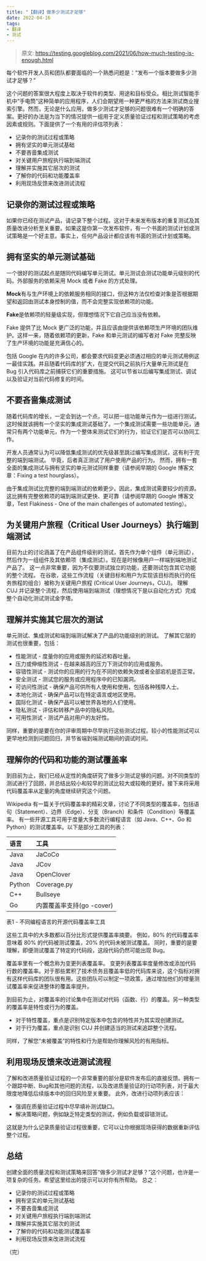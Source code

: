 ```yaml
---
title: "【翻译】做多少测试才足够"
date: 2022-04-16
tags:
- 翻译
- 测试
---
```


> 原文: <https://testing.googleblog.com/2021/06/how-much-testing-is-enough.html>

每个软件开发人员和团队都要面临的一个熟悉问题是：“发布一个版本要做多少测试才足够？”

这个问题的答案很大程度上取决于软件的类型、用途和目标受众。相比测试智能手机中“手电筒”这种简单的应用程序，人们会期望用一种更严格的方法来测试商业搜索引擎。然而，无论是什么应用，做多少测试才足够的问题很难有一个明确的答案。更好的办法是为当下的情况提供一组用于定义质量验证过程和测试策略的考虑因素或规则。下面提供了一个有用的评估项列表：

- 记录你的测试过程或策略
- 拥有坚实的单元测试基础
- 不要吝啬集成测试
- 对关键用户旅程执行端到端测试
- 理解并实施其它层次的测试
- 了解你的代码和功能覆盖率
- 利用现场反馈来改进测试流程

## 记录你的测试过程或策略

如果你已经在测试产品，请记录下整个过程。这对于未来发布版本的重复测试及其质量改进分析至关重要。如果这是你第一次发布软件，有一个书面的测试计划或测试策略是一个好主意。事实上，任何产品设计都应该有书面的测试计划或策略。

## 拥有坚实的单元测试基础

一个很好的测试起点是随同代码编写单元测试。单元测试会测试功能单元级别的代码。外部服务的依赖采用 Mock 或者 Fake 的方式处理。

**Mock**有与生产环境上的依赖服务相同的接口，但这种方法仅检查对象是否根据期望和返回由测试本身控制的值，而不会完整实现依赖项的功能。

**Fake**是依赖项的轻量级实现，但理想情况下它自己应当没有依赖。

Fake 提供了比 Mock 更广泛的功能，并且应该由提供该依赖项生产环境的团队维护。这样一来，随着依赖项的更新，Fake 和单元测试的编写者对 Fake 完整反映了生产环境的功能是充满信心的。

包括 Google 在内的许多公司，都会要求代码变更必须通过相应的单元测试用例这一最佳实践。并且随着代码库的扩大，在提交代码之前执行大量单元测试是在 Bug 引入代码库之前捕获它们的重要措施。 这可以节省以后编写集成测试、调试以及验证对当前代码修复的时间。

## 不要吝啬集成测试

随着代码库的增长，一定会到达一个点，可以把一组功能单元作为一组进行测试。这时候就该拥有一个坚实的集成测试基础了。一个集成测试需要一些功能单元，通常只有两个功能单元，作为一个整体来测试它们的行为，验证它们是否可以协同工作。

开发人员通常认为可以降低集成测试的优先级甚至跳过编写集成测试，这有利于完整的端到端测试。 毕竟，后者真正测试了用户使用产品的行为。 然而，拥有一套全面的集成测试与拥有坚实的单元测试同样重要（请参阅早期的 Google 博客文章：Fixing a test hourglass）。

由于集成测试比完整的端到端测试的依赖更少。因此，集成测试需要较少的资源。这比拥有完整依赖项的端到端测试更快、更可靠（请参阅早期的 Google 博客文章，Test Flakiness - One of the main challenges of automated testing）。

## 为关键用户旅程（Critical User Journeys）执行端到端测试

目前为止的讨论涵盖了在产品组件级别的测试，首先作为单个组件（单元测试），然后作为一组组件及其依赖项（集成测试）。现在是时候像用户一样端到端地测试产品了。 这一点非常重要，因为不仅要测试独立的功能，还要测试包含其它功能的整个流程。 在谷歌，这些工作流程（关键目标和用户为实现该目标而执行的任务旅程的组合）被称为关键用户旅程 (Critical User Journeys，CUJ)。 理解 CUJ 并记录整个流程，然后使用端到端测试（理想情况下是以自动化方式）完成整个自动化测试测试金字塔。

## 理解并实施其它层次的测试

单元测试、集成测试和端到端测试解决了产品的功能级别的测试。 了解其它层的测试也很重要，包括：

- 性能测试 - 度量你的应用或服务的延迟和吞吐量。
- 压力或伸缩性测试 - 在越来越高的压力下测试你的应用或服务。
- 容错性测试 - 测试你的应用的行为在不同的依赖失效或者全部宕机是否正常。
- 安全测试 - 测试您的服务或应用程序中的已知漏洞。
- 可访问性测试 - 确保产品可供所有人使用和使用，包括各种残障人士。
- 本地化测试 - 确保产品可以在特定语言或地区使用。
- 国际化测试 - 确保产品可以被世界各地的人们使用。
- 隐私测试 - 评估和转移产品中的隐私风险。
- 可用性测试 - 测试产品对用户的友好性。

同样，重要的是要在你的评审周期中尽早执行这些测试过程。较小的性能测试可以更早地检测到问题回归，并节省端到端测试期间的调试时间。

## 理解你的代码和功能的测试覆盖率

到目前为止，我们已经从定性的角度研究了做多少测试足够的问题。对不同类型的测试进行了回顾，并总结出较小和较早的测试比较大或较晚的更好。接下来将采用代码覆盖率从定量的角度继续研究这个问题。

Wikipedia 有一篇关于代码覆盖率的精彩文章，讨论了不同类型的覆盖率，包括语句（Statement）、边界（Edge）、分支（Branch）和条件（Condition）等覆盖率。 有一些开源工具可用于度量大多数流行编程语言（如 Java、C++、Go 和 Python）的测试覆盖率。以下是部分工具的列表：

| 语言   | 工具                      |
| :----- | :------------------------ |
| Java   | JaCoCo                    |
| Java   | JCov                      |
| Java   | OpenClover                |
| Python | Coverage.py               |
| C++    | Bullseye                  |
| Go     | 内置覆盖率支持(go -cover) |

表1 - 不同编程语言的开源代码覆盖率工具

这些工具中的大多数都以百分比形式提供覆盖率摘要。 例如，80% 的代码覆盖率意味着 80% 的代码被测试覆盖，20% 的代码未被测试覆盖。 同时，重要的是要理解，即便测试覆盖了特定的代码段，这段代码仍然可能出现 Bug。

覆盖率里有一个概念称为变更列表覆盖率。 变更列表覆盖率度量修改或添加代码行数的覆盖率。对于那些累积了技术债务且覆盖率低的代码库来说，这个指标对拥有这样代码库的团队很有用。这些团队可以制定一项政策，通过增加他们的增量测试覆盖率来促进整体的覆盖率提升。

到目前为止，对覆盖率的讨论集中在测试对代码（函数、行）的覆盖。另一种类型的覆盖率是特性或行为的覆盖。

- 对于特性覆盖，重点是识别特定版本中包含的特性并为其实现创建测试。
- 对于行为覆盖，重点是识别 CUJ 并创建适当的测试来追踪整个流程。

同样，了解您“未被覆盖”的特性和行为是帮助你理解风险的有用指标。

## 利用现场反馈来改进测试流程

了解和改进质量验证过程的一个非常重要的部分是软件发布后的直接反馈。拥有一个跟踪中断、Bug和其他问题的流程，以及改进质量验证的行动项列表，对于最大限度地降低后续版本中的回归风险至关重要。
此外，改进行动项列表应该：

- 强调在质量验证过程中尽早填补测试缺口。
- 解决策略问题，例如缺乏特定类型的测试，例如负载或容错测试。

这就是为什么记录质量验证过程很重要，它可以让你根据现场获得的数据重新评估整个过程。

## 总结

创建全面的质量流程和测试策略来回答“做多少测试才足够？”这个问题，也许是一项复杂的任务。希望这里给出的提示可以对你有所帮助。 总之：

- 记录你的测试过程或策略
- 拥有坚实的单元测试基础
- 不要吝啬集成测试
- 对关键用户旅程执行端到端测试
- 理解并实施其它层次的测试
- 了解你的代码和功能测试覆盖率
- 利用现场反馈来改进测试流程

（完）
